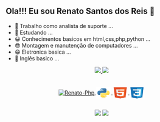    ## Ola!!! Eu sou Renato Santos dos Reis 👋
- 🤝 Trabalho como analista de suporte ...
- 🧐 Estudando ...
- 😀 Conhecimentos basicos em html,css,php,python ...
- 😎 Montagem e manutenção de computadores ...
- 😁 Eletronica basica ...
- 🦾 Inglês basico ...
<div align="center">
  <a href="https://github.com/R27-Py">
  <img height="180em" src="https://github-readme-stats.vercel.app/api?username=R27-Py&show_icons=true&theme=vue-dark&include_all_commits=true&count_private=true"/>
  <img height="180em" src="https://github-readme-stats.vercel.app/api/top-langs/?username=R27-Py&layout=compact&langs_count=7&theme=vue-dark"/>
</div><br>
  
<div style="display: inline_block" align="center"><br>
  <img align="center" alt="Renato-Php" height="30" width="40" src="https://cdn.jsdelivr.net/gh/devicons/devicon/icons/php/php-plain.svg">
  <img align="center" alt="Renato-Python" height="30" width="40" src="https://raw.githubusercontent.com/devicons/devicon/master/icons/python/python-original.svg">
  <img align="center" alt="Renato-HTML" height="30" width="40" src="https://raw.githubusercontent.com/devicons/devicon/master/icons/html5/html5-original.svg">
  <img align="center" alt="Renato-CSS" height="30" width="40" src="https://raw.githubusercontent.com/devicons/devicon/master/icons/css3/css3-original.svg">
</div>
  
  ##
 
<div style="display: inline_block" align="center">
  <a href = "mailto:renato.wpcms@gmail.com"><img src="https://img.shields.io/badge/-Gmail-%23333?style=for-the-badge&logo=gmail&logoColor=white" target="_blank"></a>
  <a href="https://linkedin.com/in/renato-reis-a73646232" target="_blank"><img src="https://img.shields.io/badge/-LinkedIn-%230077B5?style=for-the-badge&logo=linkedin&logoColor=white" target="_blank"></a> 
 
</div>
